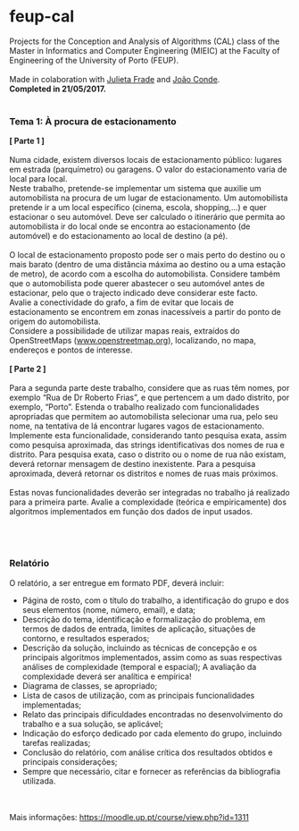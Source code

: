 # feup-cal
Projects for the Conception and Analysis of Algorithms (CAL) class of the Master in Informatics and Computer Engineering (MIEIC) at the Faculty of Engineering of the University of Porto (FEUP). 
<br><br>
Made in colaboration with [Julieta Frade](https://github.com/julietafrade97) and [João Conde](https://github.com/JC13).<br>
**Completed in 21/05/2017.**
<br><br>
### Tema 1: À procura de estacionamento
**[ Parte 1 ]**<br><br>
Numa cidade, existem diversos locais de estacionamento público: lugares em estrada (parquímetro) ou garagens. O valor do estacionamento varia de local para local.<br>
Neste trabalho, pretende-se implementar um sistema que auxilie um automobilista na procura de um lugar de estacionamento. Um automobilista pretende ir a um local específico (cinema, escola, shopping,...) e quer estacionar o seu automóvel. Deve ser calculado o itinerário que permita ao automobilista ir do local onde se encontra ao estacionamento (de automóvel) e do estacionamento ao local de destino (a pé).<br><br>
O local de estacionamento proposto pode ser o mais perto do destino ou o mais barato (dentro de uma distância máxima ao destino ou a uma estação de metro), de acordo com a escolha do automobilista. Considere também que o automobilista pode querer abastecer o seu automóvel antes de estacionar, pelo que o trajecto indicado deve considerar este facto.<br>
Avalie a conectividade do grafo, a fim de evitar que locais de estacionamento se encontrem em zonas inacessíveis a partir do ponto de origem do automobilista.<br>
Considere a possibilidade de utilizar mapas reais, extraídos do OpenStreetMaps (www.openstreetmap.org), localizando, no mapa, endereços e pontos de interesse.<br><br>
**[ Parte 2 ]**<br><br>
Para a segunda parte deste trabalho, considere que as ruas têm nomes, por exemplo “Rua de Dr Roberto Frias”, e que pertencem a um dado distrito, por exemplo, “Porto”. Estenda o trabalho realizado com funcionalidades apropriadas que permitem ao automobilista selecionar uma rua, pelo seu nome, na tentativa de lá encontrar lugares vagos de estacionamento. Implemente esta funcionalidade, considerando tanto pesquisa exata, assim como pesquisa aproximada, das strings identificativas dos nomes de rua e distrito. Para pesquisa exata, caso o distrito ou o nome de rua não existam, deverá retornar mensagem de destino inexistente. Para a pesquisa aproximada, deverá retornar os distritos e nomes de ruas mais próximos.<br><br>
Estas novas funcionalidades deverão ser integradas no trabalho já realizado para a primeira parte. Avalie a complexidade (teórica e empiricamente) dos algoritmos implementados em função dos dados de input usados. <br><br>
<br><br>
### Relatório
O relatório, a ser entregue em formato PDF, deverá incluir:

* Página de rosto, com o título do trabalho, a identificação do grupo e dos seus elementos (nome, número, email), e data;
* Descrição do tema, identificação e formalização do problema, em termos de dados de entrada, limites de aplicação, situações de contorno, e resultados esperados;
* Descrição da solução, incluindo as técnicas de concepção e os principais algoritmos implementados, assim como as suas respectivas análises de complexidade (temporal e espacial); A avaliação da complexidade deverá ser analítica e empírica!
* Diagrama de classes, se apropriado;
* Lista de casos de utilização, com as principais funcionalidades implementadas;
* Relato das principais dificuldades encontradas no desenvolvimento do trabalho e a sua solução, se aplicável;
* Indicação do esforço dedicado por cada elemento do grupo, incluindo tarefas realizadas;
* Conclusão do relatório, com análise crítica dos resultados obtidos e principais considerações;
* Sempre que necessário, citar e fornecer as referências da bibliografia utilizada.

<br><br>
Mais informações: https://moodle.up.pt/course/view.php?id=1311
